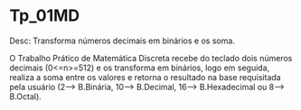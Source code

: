 # Tp_01MD
Desc: Transforma números decimais em binários e os soma. 

O Trabalho Prático de Matemática Discreta recebe do teclado dois números decimais (0<=n>=512) e os transforma em binários, logo em seguida, realiza a soma entre os valores e retorna o resultado na base requisitada pela usuário (2--> B.Binária, 10--> B.Decimal, 16--> B.Hexadecimal ou 8--> B.Octal).
